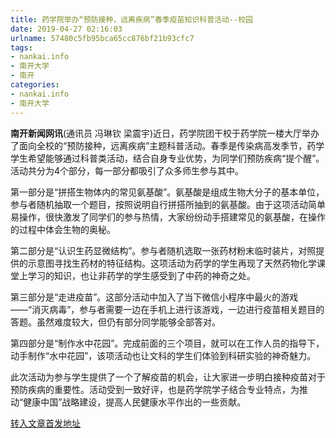 ```yaml
---
title: 药学院举办“预防接种，远离疾病”春季疫苗知识科普活动--校园
date: 2019-04-27 02:16:03
urlname: 57480c5fb95bca65cc876bf21b93cfc7
tags: 
- nankai.info
- 南开大学
- 南开
categories:
- nankai.info
- 南开大学
---
```


**南开新闻网讯**(通讯员 冯琳钦 梁震宇)近日，药学院团干校于药学院一楼大厅举办了面向全校的“预防接种，远离疾病”主题科普活动。春季是传染病高发季节，药学学生希望能够通过科普类活动，结合自身专业优势，为同学们预防疾病“提个醒”。活动共分为4个部分，每一部分都吸引了众多师生参与其中。

第一部分是“拼搭生物体内的常见氨基酸”。氨基酸是组成生物大分子的基本单位，参与者随机抽取一个题目，按照说明自行拼搭所抽到的氨基酸。由于这项活动简单易操作，很快激发了同学们的参与热情，大家纷纷动手搭建常见的氨基酸，在操作的过程中体会生物的奥秘。

第二部分是“认识生药显微结构”。参与者随机选取一张药材粉末临时装片，对照提供的示意图寻找生药材的特征结构。这项活动为药学的学生再现了天然药物化学课堂上学习的知识，也让非药学的学生感受到了中药的神奇之处。

第三部分是“走进疫苗”。这部分活动中加入了当下微信小程序中最火的游戏——“消灭病毒”，参与者需要一边在手机上进行该游戏，一边进行疫苗相关题目的答题。虽然难度较大，但仍有部分同学能够全部答对。

第四部分是“制作水中花园”。完成前面的三个项目，就可以在工作人员的指导下，动手制作“水中花园”，该项活动也让文科的学生们体验到科研实验的神奇魅力。

此次活动为参与学生提供了一个了解疫苗的机会，让大家进一步明白接种疫苗对于预防疾病的重要性。活动受到一致好评，也是药学院学子结合专业特点，为推动“健康中国”战略建设，提高人民健康水平作出的一些贡献。

[转入文章首发地址](http://news.nankai.edu.cn/qqxy/system/2019/04/19/000445914.shtml)